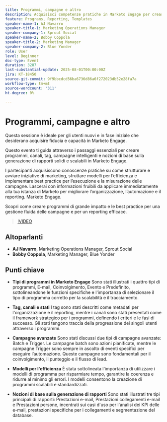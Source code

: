 ```yaml
---
title: Programmi, campagne e altro
description: Acquisisci competenze pratiche in Marketo Engage per creare programmi scalabili, semplificare la gestione delle campagne e applicare best practice per la generazione di rapporti, perfette per gli utenti nuovi e in fase iniziale.
feature: Programs, Reporting, Templates
speaker-name-1: AJ Navarro
speaker-title-1: Marketing Operations Manager
speaker-company-1: Sprout Social
speaker-name-2: Bobby Coppola
speaker-title-2: Marketing Manager
speaker-company-2: Blue Yonder
role: User
level: Beginner
doc-type: Event
duration: 3287
last-substantial-update: 2025-08-01T00:00:00Z
jira: KT-18450
source-git-commit: 9f9bbcdcd56ba6736d86a6f272023db52e28fa7a
workflow-type: tm+mt
source-wordcount: '311'
ht-degree: 0%

---
```



# Programmi, campagne e altro

Questa sessione è ideale per gli utenti nuovi e in fase iniziale che desiderano acquisire fiducia e capacità in Marketo Engage.

Questo evento ti guida attraverso i passaggi essenziali per creare programmi, canali, tag, campagne intelligenti e nozioni di base sulla generazione di rapporti solidi e scalabili in Marketo Engage.

I partecipanti acquisiscono conoscenze pratiche su come strutturare e avviare iniziative di marketing, sfruttare modelli per l’efficienza e implementare best practice per l’esecuzione e la misurazione delle campagne. Lascerai con informazioni fruibili da applicare immediatamente alla tua istanza di Marketo per migliorare l’organizzazione, l’automazione e il reporting. Marketo Engage.

Scopri come creare programmi di grande impatto e le best practice per una gestione fluida delle campagne e per un reporting efficace.

>[!VIDEO](https://video.tv.adobe.com/v/3464499/?learn=on&enablevpops)

## Altoparlanti

* **AJ Navarro**, Marketing Operations Manager, Sprout Social
* **Bobby Coppola**, Marketing Manager, Blue Yonder

## Punti chiave

* **Tipi di programmi in Marketo Engage** Sono stati illustrati i quattro tipi di programmi, E-mail, Coinvolgimento, Evento e Predefinito, sottolineandone le funzioni specifiche e l&#39;importanza di selezionare il tipo di programma corretto per la scalabilità e il tracciamento.

* **Tag, canali e stati** I tag sono stati descritti come metadati per l&#39;organizzazione e il reporting, mentre i canali sono stati presentati come il framework strategico per i programmi, definendo i criteri e le fasi di successo. Gli stati tengono traccia della progressione dei singoli utenti attraverso i programmi.

* **Campagne avanzate** Sono stati discussi due tipi di campagne avanzate: Batch e Trigger. Le campagne batch sono azioni pianificate, mentre le campagne Trigger sono sempre in ascolto di eventi specifici per eseguire l’automazione. Queste campagne sono fondamentali per il coinvolgimento, il punteggio e il flusso di lead.

* **Modelli per l&#39;efficienza** È stata sottolineata l&#39;importanza di utilizzare i modelli di programma per risparmiare tempo, garantire la coerenza e ridurre al minimo gli errori. I modelli consentono la creazione di programmi scalabili e standardizzati.

* **Nozioni di base sulla generazione di rapporti** Sono stati illustrati tre tipi principali di rapporti: Prestazioni e-mail, Prestazioni collegamenti e-mail e Prestazioni persone, incentrati sui casi d&#39;uso per l&#39;analisi dei KPI delle e-mail, prestazioni specifiche per i collegamenti e segmentazione del database.
